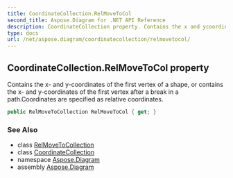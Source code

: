 ```yaml
---
title: CoordinateCollection.RelMoveToCol
second_title: Aspose.Diagram for .NET API Reference
description: CoordinateCollection property. Contains the x and ycoordinates of the first vertex of a shape or contains the x and ycoordinates of the first vertex after a break in a path.Coordinates are specified as relative coordinates
type: docs
url: /net/aspose.diagram/coordinatecollection/relmovetocol/
---
```

## CoordinateCollection.RelMoveToCol property

Contains the x- and y-coordinates of the first vertex of a shape, or contains the x- and y-coordinates of the first vertex after a break in a path.Coordinates are specified as relative coordinates.

```csharp
public RelMoveToCollection RelMoveToCol { get; }
```

### See Also

* class [RelMoveToCollection](../../relmovetocollection/)
* class [CoordinateCollection](../)
* namespace [Aspose.Diagram](../../coordinatecollection/)
* assembly [Aspose.Diagram](../../../)


